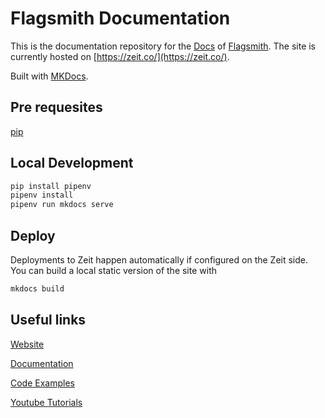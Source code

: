 # Flagsmith Documentation

This is the documentation repository for the [Docs](https://docs.flagsmith.com/) of [Flagsmith](https://flagsmith.com/). The site is currently hosted on [https://zeit.co/](https://zeit.co/).

Built with [MKDocs](https://www.mkdocs.org/).

## Pre requesites

[pip](https://pip.pypa.io/)

## Local Development

``` bash
pip install pipenv
pipenv install
pipenv run mkdocs serve
```

## Deploy

Deployments to Zeit happen automatically if configured on the Zeit side. You can build a local static version of the site with

``` bash
mkdocs build
```

## Useful links

[Website](https://flagsmith.com)

[Documentation](https://docs.flagsmith.com/)

[Code Examples](https://github.com/BulletTrainHQ/bullet-train-docs)

[Youtube Tutorials](https://www.youtube.com/channel/UCki7GZrOdZZcsV9rAIRchCw)
